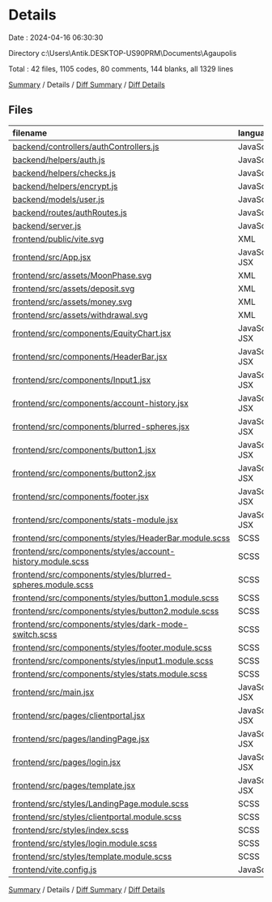 # Details

Date : 2024-04-16 06:30:30

Directory c:\\Users\\Antik.DESKTOP-US90PRM\\Documents\\Agaupolis

Total : 42 files,  1105 codes, 80 comments, 144 blanks, all 1329 lines

[Summary](results.md) / Details / [Diff Summary](diff.md) / [Diff Details](diff-details.md)

## Files
| filename | language | code | comment | blank | total |
| :--- | :--- | ---: | ---: | ---: | ---: |
| [backend/controllers/authControllers.js](/backend/controllers/authControllers.js) | JavaScript | 73 | 21 | 19 | 113 |
| [backend/helpers/auth.js](/backend/helpers/auth.js) | JavaScript | 17 | 3 | 4 | 24 |
| [backend/helpers/checks.js](/backend/helpers/checks.js) | JavaScript | 42 | 7 | 8 | 57 |
| [backend/helpers/encrypt.js](/backend/helpers/encrypt.js) | JavaScript | 15 | 0 | 3 | 18 |
| [backend/models/user.js](/backend/models/user.js) | JavaScript | 12 | 0 | 4 | 16 |
| [backend/routes/authRoutes.js](/backend/routes/authRoutes.js) | JavaScript | 15 | 6 | 7 | 28 |
| [backend/server.js](/backend/server.js) | JavaScript | 20 | 5 | 6 | 31 |
| [frontend/public/vite.svg](/frontend/public/vite.svg) | XML | 1 | 0 | 0 | 1 |
| [frontend/src/App.jsx](/frontend/src/App.jsx) | JavaScript JSX | 18 | 0 | 4 | 22 |
| [frontend/src/assets/MoonPhase.svg](/frontend/src/assets/MoonPhase.svg) | XML | 16 | 0 | 1 | 17 |
| [frontend/src/assets/deposit.svg](/frontend/src/assets/deposit.svg) | XML | 9 | 0 | 1 | 10 |
| [frontend/src/assets/money.svg](/frontend/src/assets/money.svg) | XML | 9 | 0 | 1 | 10 |
| [frontend/src/assets/withdrawal.svg](/frontend/src/assets/withdrawal.svg) | XML | 9 | 0 | 1 | 10 |
| [frontend/src/components/EquityChart.jsx](/frontend/src/components/EquityChart.jsx) | JavaScript JSX | 78 | 0 | 6 | 84 |
| [frontend/src/components/HeaderBar.jsx](/frontend/src/components/HeaderBar.jsx) | JavaScript JSX | 8 | 0 | 2 | 10 |
| [frontend/src/components/Input1.jsx](/frontend/src/components/Input1.jsx) | JavaScript JSX | 16 | 0 | 2 | 18 |
| [frontend/src/components/account-history.jsx](/frontend/src/components/account-history.jsx) | JavaScript JSX | 58 | 0 | 5 | 63 |
| [frontend/src/components/blurred-spheres.jsx](/frontend/src/components/blurred-spheres.jsx) | JavaScript JSX | 6 | 0 | 1 | 7 |
| [frontend/src/components/button1.jsx](/frontend/src/components/button1.jsx) | JavaScript JSX | 8 | 0 | 2 | 10 |
| [frontend/src/components/button2.jsx](/frontend/src/components/button2.jsx) | JavaScript JSX | 8 | 0 | 2 | 10 |
| [frontend/src/components/footer.jsx](/frontend/src/components/footer.jsx) | JavaScript JSX | 25 | 0 | 2 | 27 |
| [frontend/src/components/stats-module.jsx](/frontend/src/components/stats-module.jsx) | JavaScript JSX | 16 | 0 | 2 | 18 |
| [frontend/src/components/styles/HeaderBar.module.scss](/frontend/src/components/styles/HeaderBar.module.scss) | SCSS | 5 | 0 | 1 | 6 |
| [frontend/src/components/styles/account-history.module.scss](/frontend/src/components/styles/account-history.module.scss) | SCSS | 19 | 0 | 1 | 20 |
| [frontend/src/components/styles/blurred-spheres.module.scss](/frontend/src/components/styles/blurred-spheres.module.scss) | SCSS | 7 | 0 | 0 | 7 |
| [frontend/src/components/styles/button1.module.scss](/frontend/src/components/styles/button1.module.scss) | SCSS | 25 | 0 | 2 | 27 |
| [frontend/src/components/styles/button2.module.scss](/frontend/src/components/styles/button2.module.scss) | SCSS | 16 | 0 | 0 | 16 |
| [frontend/src/components/styles/dark-mode-switch.scss](/frontend/src/components/styles/dark-mode-switch.scss) | SCSS | 0 | 0 | 1 | 1 |
| [frontend/src/components/styles/footer.module.scss](/frontend/src/components/styles/footer.module.scss) | SCSS | 49 | 0 | 3 | 52 |
| [frontend/src/components/styles/input1.module.scss](/frontend/src/components/styles/input1.module.scss) | SCSS | 28 | 0 | 1 | 29 |
| [frontend/src/components/styles/stats.module.scss](/frontend/src/components/styles/stats.module.scss) | SCSS | 40 | 0 | 4 | 44 |
| [frontend/src/main.jsx](/frontend/src/main.jsx) | JavaScript JSX | 9 | 0 | 2 | 11 |
| [frontend/src/pages/clientportal.jsx](/frontend/src/pages/clientportal.jsx) | JavaScript JSX | 52 | 0 | 2 | 54 |
| [frontend/src/pages/landingPage.jsx](/frontend/src/pages/landingPage.jsx) | JavaScript JSX | 39 | 17 | 8 | 64 |
| [frontend/src/pages/login.jsx](/frontend/src/pages/login.jsx) | JavaScript JSX | 74 | 17 | 4 | 95 |
| [frontend/src/pages/template.jsx](/frontend/src/pages/template.jsx) | JavaScript JSX | 12 | 0 | 2 | 14 |
| [frontend/src/styles/LandingPage.module.scss](/frontend/src/styles/LandingPage.module.scss) | SCSS | 69 | 3 | 4 | 76 |
| [frontend/src/styles/clientportal.module.scss](/frontend/src/styles/clientportal.module.scss) | SCSS | 62 | 0 | 9 | 71 |
| [frontend/src/styles/index.scss](/frontend/src/styles/index.scss) | SCSS | 24 | 0 | 4 | 28 |
| [frontend/src/styles/login.module.scss](/frontend/src/styles/login.module.scss) | SCSS | 77 | 0 | 9 | 86 |
| [frontend/src/styles/template.module.scss](/frontend/src/styles/template.module.scss) | SCSS | 14 | 0 | 2 | 16 |
| [frontend/vite.config.js](/frontend/vite.config.js) | JavaScript | 5 | 1 | 2 | 8 |

[Summary](results.md) / Details / [Diff Summary](diff.md) / [Diff Details](diff-details.md)